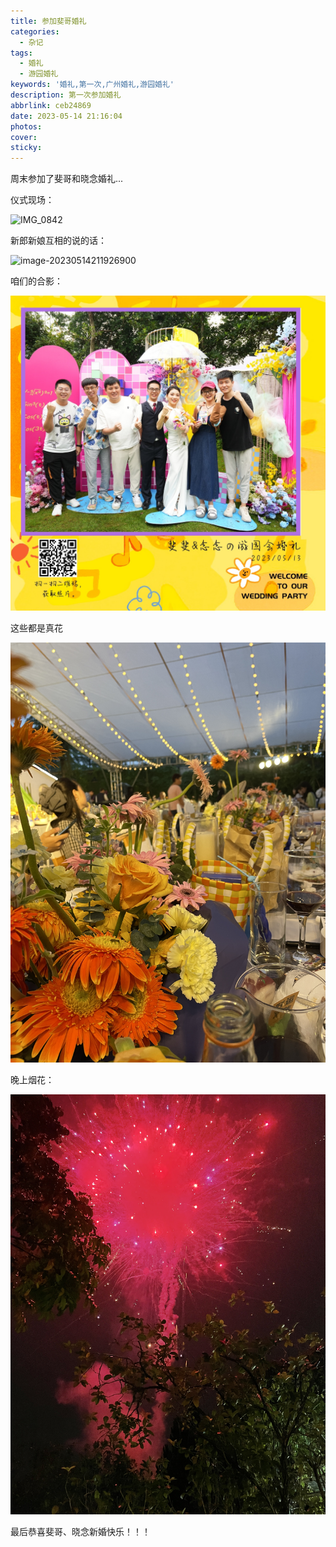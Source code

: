 ```yaml
---
title: 参加斐哥婚礼
categories:
  - 杂记
tags:
  - 婚礼
  - 游园婚礼
keywords: '婚礼,第一次,广州婚礼,游园婚礼'
description: 第一次参加婚礼
abbrlink: ceb24869
date: 2023-05-14 21:16:04
photos:
cover:
sticky:
---
```


周末参加了斐哥和晓念婚礼...

<!-- more -->

仪式现场：

![IMG_0842](20230514/IMG_0842.JPG)



新郎新娘互相的说的话：

![image-20230514211926900](20230514/image-20230514211926900.png)



咱们的合影：

![image-20230514212029128](20230514/image-20230514212029128.png)



这些都是真花

![IMG_0852](20230514/IMG_0852.JPG)



晚上烟花：

![IMG_0855](20230514/IMG_0855.JPG)



最后恭喜斐哥、晓念新婚快乐！！！
